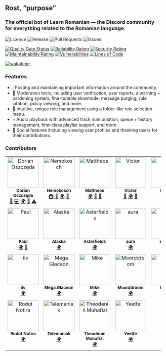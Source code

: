 ## Rost, “purpose”

### The official bot of Learn Romanian — the Discord community for everything related to the Romanian language.

![Licence](https://img.shields.io/github/license/LearnRomanian/rost.svg?style=for-the-badge) ![Release](https://img.shields.io/github/release/LearnRomanian/rost.svg?style=for-the-badge) ![Pull Requests](https://img.shields.io/github/issues-pr/LearnRomanian/rost.svg?style=for-the-badge) ![Issues](https://img.shields.io/github/issues/LearnRomanian/rost.svg?style=for-the-badge)

[![Quality Gate Status](https://sonarcloud.io/api/project_badges/measure?project=rost&metric=alert_status)](https://sonarcloud.io/summary/new_code?id=rost) [![Reliability Rating](https://sonarcloud.io/api/project_badges/measure?project=rost&metric=reliability_rating)](https://sonarcloud.io/summary/new_code?id=rost) [![Security Rating](https://sonarcloud.io/api/project_badges/measure?project=rost&metric=security_rating)](https://sonarcloud.io/summary/new_code?id=rost) [![Maintainability Rating](https://sonarcloud.io/api/project_badges/measure?project=rost&metric=sqale_rating)](https://sonarcloud.io/summary/new_code?id=rost) [![Vulnerabilities](https://sonarcloud.io/api/project_badges/measure?project=rost&metric=vulnerabilities)](https://sonarcloud.io/summary/new_code?id=rost) [![Lines of Code](https://sonarcloud.io/api/project_badges/measure?project=rost&metric=ncloc)](https://sonarcloud.io/summary/new_code?id=rost)

[![wakatime](https://wakatime.com/badge/user/3c6430fb-799d-4505-828c-4a2f378f52e2/project/c85ab4bb-8f14-4ba5-9259-d38f68c1d50f.svg)](https://wakatime.com/badge/user/3c6430fb-799d-4505-828c-4a2f378f52e2/project/c85ab4bb-8f14-4ba5-9259-d38f68c1d50f)

### Features

- ℹ️ Posting and maintaining important information around the community.
- 💢 Moderation tools, including user verification, user reports, a warning + pardoning system, fine-tunable slowmode, message purging, rule citation, policy viewing, and more.
- 🧳 Intuitive, unique role management using a folder-like role selection menu.
- 🎶 Audio playback with advanced track manipulation, queue + history management, first-class playlist support, and more.
- 💐 Social features including viewing user profiles and thanking users for their contributions.

### Contributors

<!-- ALL-CONTRIBUTORS-LIST:START - Do not remove or modify this section -->
<!-- prettier-ignore-start -->
<!-- markdownlint-disable -->
<table>
  <tbody>
    <tr>
      <td align="center" valign="top" width="14.28%"><a href="https://github.com/vxern"><img src=".github/assets/profile-pictures/vxern.jpeg" width="100px;" alt="Dorian Oszczęda"/><br /><sub><b>Dorian Oszczęda</b></sub></a><br /><a href="#maintenance-vxern" title="Maintenance">🚧</a> <a href="https://github.com/LearnRomanian/rost/commits?author=vxern" title="Code">💻</a> <a href="#translation-vxern" title="Translation">🌍</a> <a href="#design-vxern" title="Design">🎨</a> <a href="https://github.com/LearnRomanian/rost/commits?author=vxern" title="Tests">⚠️</a></td>
      <td align="center" valign="top" width="14.28%"><a href="https://github.com/2colours"><img src=".github/assets/profile-pictures/nemokosch.png" width="100px;" alt="Nemokosch"/><br /><sub><b>Nemokosch</b></sub></a><br /><a href="#infra-nemokosch" title="Infrastructure (Hosting, Build-Tools, etc)">🚇</a> <a href="#userTesting-nemokosch" title="User Testing">📓</a> <a href="#translation-nemokosch" title="Translation">🌍</a> <a href="#ideas-nemokosch" title="Ideas, Planning, & Feedback">🤔</a></td>
      <td align="center" valign="top" width="14.28%"><a href="https://github.com/16wardm"><img src=".github/assets/profile-pictures/mattheos.png" width="100px;" alt="Mattheos"/><br /><sub><b>Mattheos</b></sub></a><br /><a href="#translation-16wardm" title="Translation">🌍</a> <a href="#userTesting-16wardm" title="User Testing">📓</a> <a href="#ideas-16wardm" title="Ideas, Planning, & Feedback">🤔</a></td>
      <td align="center" valign="top" width="14.28%"><a href="https://youtube.com/channel/UC4aqpjKwQfkqxmQO0Owy2QQ"><img src=".github/assets/profile-pictures/victor.png" width="100px;" alt="Victor"/><br /><sub><b>Victor</b></sub></a><br /><a href="#userTesting-ferb02" title="User Testing">📓</a> <a href="#translation-ferb02" title="Translation">🌍</a> <a href="#ideas-ferb02" title="Ideas, Planning, & Feedback">🤔</a></td>
      <td align="center" valign="top" width="14.28%"><img src=".github/assets/profile-pictures/mymy.jpeg" width="100px;" alt="Mymy"/><br /><sub><b>Mymy</b></sub><br /><a href="#userTesting-mymy" title="User Testing">📓</a> <a href="#ideas-mymy" title="Ideas, Planning, & Feedback">🤔</a></td>
      <td align="center" valign="top" width="14.28%"><img src=".github/assets/profile-pictures/annie.png" width="100px;" alt="Annie"/><br /><sub><b>Annie</b></sub><br /><a href="#userTesting-bean__queen" title="User Testing">📓</a> <a href="#ideas-bean__queen" title="Ideas, Planning, & Feedback">🤔</a></td>
      <td align="center" valign="top" width="14.28%"><img src=".github/assets/profile-pictures/kamel.jpeg" width="100px;" alt="Kamel"/><br /><sub><b>Kamel</b></sub><br /><a href="#translation-kamelNeoN" title="Translation">🌍</a> <a href="#ideas-kamelNeoN" title="Ideas, Planning, & Feedback">🤔</a></td>
    </tr>
    <tr>
      <td align="center" valign="top" width="14.28%"><img src=".github/assets/profile-pictures/paul.png" width="100px;" alt="Paul"/><br /><sub><b>Paul</b></sub><br /><a href="#translation-vittorio3099" title="Translation">🌍</a> <a href="#ideas-vittorio3099" title="Ideas, Planning, & Feedback">🤔</a></td>
      <td align="center" valign="top" width="14.28%"><img src=".github/assets/profile-pictures/alaska.png" width="100px;" alt="Alaska"/><br /><sub><b>Alaska</b></sub><br /><a href="#translation-at.peace" title="Translation">🌍</a></td>
      <td align="center" valign="top" width="14.28%"><a href="https://x.com/_stechi_"><img src=".github/assets/profile-pictures/asterfields.png" width="100px;" alt="Asterfields"/><br /><sub><b>Asterfields</b></sub></a><br /><a href="#translation-asterfields_" title="Translation">🌍</a></td>
      <td align="center" valign="top" width="14.28%"><img src=".github/assets/profile-pictures/aura.png" width="100px;" alt="aura"/><br /><sub><b>aura</b></sub><br /><a href="#translation-adeniial" title="Translation">🌍</a></td>
      <td align="center" valign="top" width="14.28%"><img src=".github/assets/profile-pictures/eagely.png" width="100px;" alt="eagely"/><br /><sub><b>eagely</b></sub><br /><a href="#translation-eagely" title="Translation">🌍</a></td>
      <td align="center" valign="top" width="14.28%"><img src=".github/assets/profile-pictures/esther.png" width="100px;" alt="Esther"/><br /><sub><b>Esther</b></sub><br /><a href="#translation-estheroide" title="Translation">🌍</a></td>
      <td align="center" valign="top" width="14.28%"><img src=".github/assets/profile-pictures/haniel.jpeg" width="100px;" alt="Haniel"/><br /><sub><b>Haniel</b></sub><br /><a href="#translation-hani_men12" title="Translation">🌍</a></td>
    </tr>
    <tr>
      <td align="center" valign="top" width="14.28%"><img src=".github/assets/profile-pictures/iiv.png" width="100px;" alt="iiv"/><br /><sub><b>iiv</b></sub><br /><a href="#translation-iiv" title="Translation">🌍</a></td>
      <td align="center" valign="top" width="14.28%"><a href="https://github.com/a-mcego"><img src=".github/assets/profile-pictures/mega-glaceon.png" width="100px;" alt="Mega Glaceon"/><br /><sub><b>Mega Glaceon</b></sub></a><br /><a href="#translation-megaglaceon" title="Translation">🌍</a></td>
      <td align="center" valign="top" width="14.28%"><a href="https://instagram.com/mike_dishakjian"><img src=".github/assets/profile-pictures/mike.jpeg" width="100px;" alt="Mike"/><br /><sub><b>Mike</b></sub></a><br /><a href="#translation-rottingrat666" title="Translation">🌍</a></td>
      <td align="center" valign="top" width="14.28%"><img src=".github/assets/profile-pictures/moorddroom.jpeg" width="100px;" alt="Moorddroom"/><br /><sub><b>Moorddroom</b></sub><br /><a href="#translation-moorddroom" title="Translation">🌍</a></td>
      <td align="center" valign="top" width="14.28%"><img src=".github/assets/profile-pictures/noxys.png" width="100px;" alt="Noxys"/><br /><sub><b>Noxys</b></sub><br /><a href="#translation-noxys" title="Translation">🌍</a></td>
      <td align="center" valign="top" width="14.28%"><img src=".github/assets/profile-pictures/okruch-chleba.png" width="100px;" alt="Okruch Chleba"/><br /><sub><b>Okruch Chleba</b></sub><br /><a href="#translation-okruchchleba" title="Translation">🌍</a></td>
      <td align="center" valign="top" width="14.28%"><img src=".github/assets/profile-pictures/pascu.png" width="100px;" alt="Pascu"/><br /><sub><b>Pascu</b></sub><br /><a href="#ideas-pascu" title="Ideas, Planning, & Feedback">🤔</a></td>
    </tr>
    <tr>
      <td align="center" valign="top" width="14.28%"><img src=".github/assets/profile-pictures/rodut-notira.png" width="100px;" alt="Rodut Notira"/><br /><sub><b>Rodut Notira</b></sub><br /><a href="#translation-rodutnotira" title="Translation">🌍</a></td>
      <td align="center" valign="top" width="14.28%"><a href="mailto:macmillantrenton@gmail.com"><img src=".github/assets/profile-pictures/telemaniak.png" width="100px;" alt="Telemaniak"/><br /><sub><b>Telemaniak</b></sub></a><br /><a href="#translation-telemaniak" title="Translation">🌍</a></td>
      <td align="center" valign="top" width="14.28%"><img src=".github/assets/profile-pictures/theodenin-muhafizi.png" width="100px;" alt="Theodenin Muhafizi"/><br /><sub><b>Theodenin Muhafizi</b></sub><br /><a href="#translation-theodeninmuhafizi" title="Translation">🌍</a></td>
      <td align="center" valign="top" width="14.28%"><img src=".github/assets/profile-pictures/yeetfe.png" width="100px;" alt="Yeetfe"/><br /><sub><b>Yeetfe</b></sub><br /><a href="#translation-yeetfe" title="Translation">🌍</a></td>
    </tr>
  </tbody>
</table>

<!-- markdownlint-restore -->
<!-- prettier-ignore-end -->

<!-- ALL-CONTRIBUTORS-LIST:END -->
